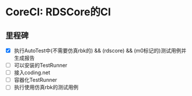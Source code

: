 # CoreCI: RDSCore的CI

## 里程碑
- [X] 执行AutoTest中(不需要仿真rbk的) && (rdscore) && (m0标记的)测试用例并生成报告
- [ ] 可以安装的TestRunner
- [ ] 接入coding.net
- [ ] 容器化TestRunner
- [ ] 执行使用仿真rbk的测试用例